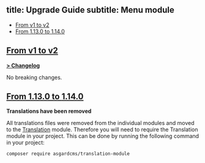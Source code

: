 title: Upgrade Guide
subtitle: Menu module
-------

- [From v1 to v2](#upgrade-2.0)
- [From 1.13.0 to 1.14.0](#upgrade-1.14.0)


## <a name="upgrade-2.0" class="anchor" href="#upgrade-2.0">From v1 to **v2**</a>

**[> Changelog](https://github.com/AsgardCms/Menu/blob/2.0/changelog.yml)**

No breaking changes.


## <a name="upgrade-1.14.0" class="anchor" href="#upgrade-1.14.0">From 1.13.0 to **1.14.0**</a>

**Translations have been removed**

All translations files were removed from the individual modules and moved to the [Translation](https://github.com/AsgardCms/Translation) module. Therefore you will need to require the Translation module in your project. This can be done by running the following command in your project:

``` .language-bash
composer require asgardcms/translation-module
```


